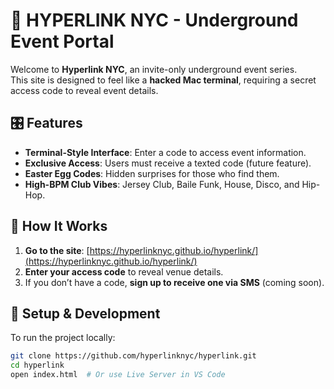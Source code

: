 # 🚀 HYPERLINK NYC - Underground Event Portal

Welcome to **Hyperlink NYC**, an invite-only underground event series.  
This site is designed to feel like a **hacked Mac terminal**, requiring a secret access code to reveal event details.

## 🎛 Features
- **Terminal-Style Interface**: Enter a code to access event information.
- **Exclusive Access**: Users must receive a texted code (future feature).
- **Easter Egg Codes**: Hidden surprises for those who find them.
- **High-BPM Club Vibes**: Jersey Club, Baile Funk, House, Disco, and Hip-Hop.

## 📍 How It Works
1. **Go to the site**: [https://hyperlinknyc.github.io/hyperlink/](https://hyperlinknyc.github.io/hyperlink/)
2. **Enter your access code** to reveal venue details.
3. If you don’t have a code, **sign up to receive one via SMS** (coming soon).

## 🔧 Setup & Development
To run the project locally:
```sh
git clone https://github.com/hyperlinknyc/hyperlink.git
cd hyperlink
open index.html  # Or use Live Server in VS Code
